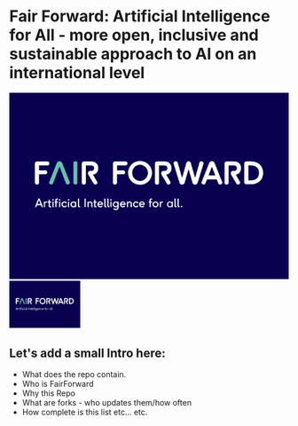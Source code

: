 # Fair Forward: Artificial Intelligence for All - more open, inclusive and sustainable approach to AI on an international level

![fair forward logo](https://github.com/Fair-Forward/.github/blob/main/images/fair_forward_logo.jpeg)
<img src="https://github.com/Fair-Forward/.github/blob/main/images/fair_forward_logo.jpeg" width="128"/>
## Let's add a small Intro here:
* What does the repo contain.
* Who is FairForward
* Why this Repo
* What are forks - who updates them/how often
* How complete is this list etc... etc.
